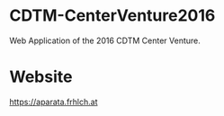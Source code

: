 # CDTM-CenterVenture2016

Web Application of the 2016 CDTM Center Venture.

# Website
https://aparata.frhlch.at
